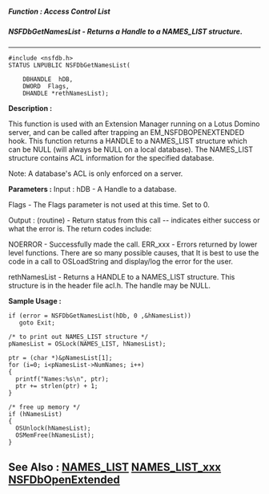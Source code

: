 ##### Function : Access Control List
##### NSFDbGetNamesList - Returns a Handle to a NAMES_LIST structure.
---
```
#include <nsfdb.h>
STATUS LNPUBLIC NSFDbGetNamesList(

	DBHANDLE  hDB,
	DWORD  Flags,
	DHANDLE *rethNamesList);
```
**Description :**

This function is used with an Extension Manager running on a Lotus Domino 
server, and can be called after trapping an EM_NSFDBOPENEXTENDED hook.  This 
function returns a HANDLE to a NAMES_LIST structure which can be NULL (will 
always be NULL on a local database).  The NAMES_LIST structure contains ACL 
information for the specified database.  

Note: A database's ACL is only enforced on a server.


**Parameters :**
Input :
hDB  -  A Handle to a database.

Flags  -  The Flags parameter is not used at this time.  Set to 0.

Output :
(routine)  -  Return status from this call -- indicates either success or what the error is. The return codes include:

NOERROR - Successfully made the call.
ERR_xxx - Errors returned by lower level functions.  There are so many possible causes, that It is best to use the code in a call to OSLoadString and display/log the error for the user.



rethNamesList  -  Returns a HANDLE to a NAMES_LIST structure.   This structure is in the header file acl.h.  The handle may be NULL.


**Sample Usage :**
```
if (error = NSFDbGetNamesList(hDb, 0 ,&hNamesList))
   goto Exit;

/* to print out NAMES_LIST structure */
pNamesList = OSLock(NAMES_LIST, hNamesList);

ptr = (char *)&pNamesList[1];
for (i=0; i<pNamesList->NumNames; i++)
{
  printf("Names:%s\n", ptr);
  ptr += strlen(ptr) + 1;
}

/* free up memory */
if (hNamesList)
{
  OSUnlock(hNamesList);
  OSMemFree(hNamesList);
}

```
**See Also :**
[NAMES_LIST](/reference/Data/NAMES_LIST)
[NAMES_LIST_xxx](/reference/Symb/NAMES_LIST_xxx)
[NSFDbOpenExtended](/reference/Func/NSFDbOpenExtended)
---
